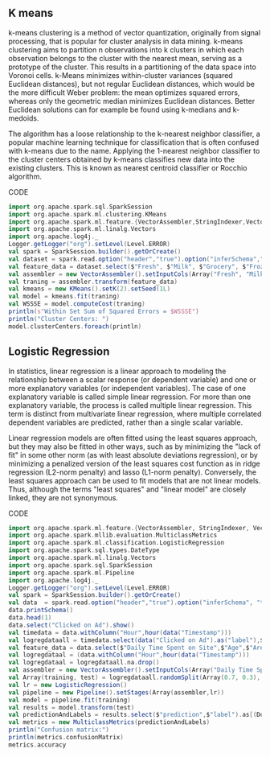 ## K means
k-means clustering is a method of vector quantization, originally from signal processing, that is popular for cluster analysis in data mining. k-means clustering aims to partition n observations into k clusters in which each observation belongs to the cluster with the nearest mean, serving as a prototype of the cluster. This results in a partitioning of the data space into Voronoi cells. k-Means minimizes within-cluster variances (squared Euclidean distances), but not regular Euclidean distances, which would be the more difficult Weber problem: the mean optimizes squared errors, whereas only the geometric median minimizes Euclidean distances. Better Euclidean solutions can for example be found using k-medians and k-medoids.

The algorithm has a loose relationship to the k-nearest neighbor classifier, a popular machine learning technique for classification that is often confused with k-means due to the name. Applying the 1-nearest neighbor classifier to the cluster centers obtained by k-means classifies new data into the existing clusters. This is known as nearest centroid classifier or Rocchio algorithm.

CODE 
```Scala
import org.apache.spark.sql.SparkSession
import org.apache.spark.ml.clustering.KMeans
import org.apache.spark.ml.feature.{VectorAssembler,StringIndexer,VectorIndexer,OneHotEncoder}
import org.apache.spark.ml.linalg.Vectors
import org.apache.log4j._
Logger.getLogger("org").setLevel(Level.ERROR)
val spark = SparkSession.builder().getOrCreate()
val dataset = spark.read.option("header","true").option("inferSchema","true").csv("Whole sale customersdata.csv")
val feature_data = dataset.select($"Fresh", $"Milk", $"Grocery", $"Frozen", $"Detergents_Paper", $"Delicassen")
val assembler = new VectorAssembler().setInputCols(Array("Fresh", "Milk", "Grocery", "Frozen", "Detergents_Paper", "Delicassen")).setOutputCol("features")
val traning = assembler.transform(feature_data)
val kmeans = new KMeans().setK(2).setSeed(1L)
val model = kmeans.fit(traning)
val WSSSE = model.computeCost(traning)
println(s"Within Set Sum of Squared Errors = $WSSSE")
println("Cluster Centers: ")
model.clusterCenters.foreach(println)
```

## Logistic Regression
In statistics, linear regression is a linear approach to modeling the relationship between a scalar response (or dependent variable) and one or more explanatory variables (or independent variables). The case of one explanatory variable is called simple linear regression. For more than one explanatory variable, the process is called multiple linear regression. This term is distinct from multivariate linear regression, where multiple correlated dependent variables are predicted, rather than a single scalar variable.

Linear regression models are often fitted using the least squares approach, but they may also be fitted in other ways, such as by minimizing the "lack of fit" in some other norm (as with least absolute deviations regression), or by minimizing a penalized version of the least squares cost function as in ridge regression (L2-norm penalty) and lasso (L1-norm penalty). Conversely, the least squares approach can be used to fit models that are not linear models. Thus, although the terms "least squares" and "linear model" are closely linked, they are not synonymous.


CODE
```Scala
import org.apache.spark.ml.feature.{VectorAssembler, StringIndexer, VectorIndexer, OneHotEncoder}
import org.apache.spark.mllib.evaluation.MulticlassMetrics
import org.apache.spark.ml.classification.LogisticRegression
import org.apache.spark.sql.types.DateType
import org.apache.spark.ml.linalg.Vectors
import org.apache.spark.sql.SparkSession
import org.apache.spark.ml.Pipeline
import org.apache.log4j._
Logger.getLogger("org").setLevel(Level.ERROR)
val spark = SparkSession.builder().getOrCreate()
val data  = spark.read.option("header","true").option("inferSchema", "true").format("csv").load("advertising.csv")
data.printSchema()
data.head(1)
data.select("Clicked on Ad").show()
val timedata = data.withColumn("Hour",hour(data("Timestamp")))
val logregdataall = timedata.select(data("Clicked on Ad").as("label"),$"Daily Time Spent on Site",$"Age",$"Area Income",$"Daily Internet Usage",$"Hour",$"Male")
val feature_data = data.select($"Daily Time Spent on Site",$"Age",$"Area Income",$"Daily Internet Usage",$"Timestamp",$"Male")
val logregdataal = (data.withColumn("Hour",hour(data("Timestamp")))
val logregdataal = logregdataall.na.drop()
val assembler = new VectorAssembler().setInputCols(Array("Daily Time Spent on Site","Age","Area Income","Daily Internet Usage","Hour","Male")).setOutputCol("features")
val Array(training, test) = logregdataall.randomSplit(Array(0.7, 0.3), seed = 12345)
val lr = new LogisticRegression()
val pipeline = new Pipeline().setStages(Array(assembler,lr))
val model = pipeline.fit(training)
val results = model.transform(test)
val predictionAndLabels = results.select($"prediction",$"label").as[(Double, Double)].rdd
val metrics = new MulticlassMetrics(predictionAndLabels)
println("Confusion matrix:")
println(metrics.confusionMatrix)
metrics.accuracy